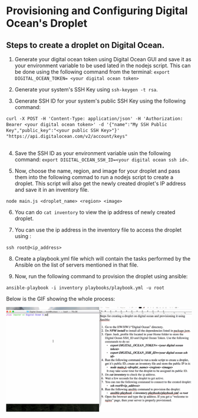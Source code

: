 # Provisioning and Configuring Digital Ocean's Droplet

## Steps to create a droplet on Digital Ocean.

1. Generate your digital ocean token using Digital Ocean GUI and save it as your environment variable to be used    lated in the nodejs script. This can be done using the following command from the terminal: ``` export DIGITAL_OCEAN_TOKEN= <your digital ocean token> ```

2. Generate your system's SSH Key using ``` ssh-keygen -t rsa ```.

3. Generate SSH ID for your system's public SSH Key using the following command:
  ```
  curl -X POST -H 'Content-Type: application/json' -H 'Authorization: Bearer <your digital ocean token>' -d '{"name":"My SSH Public Key","public_key":"<your public SSH Key>"}' "https://api.digitalocean.com/v2/account/keys"
     
  ```
  
4. Save the SSH ID as your environment variable usin the following command: ``` export DIGITAL_OCEAN_SSH_ID=<your digital ocean ssh id> ```.

5. Now, choose the name, region, and image for your droplet and pass them into the following commad to run a nodejs script to create a droplet. This script will also get the newly created droplet's IP address and save it in an inventory file.
  ```
  node main.js <droplet_name> <region> <image>
  ```
  
6. You can do ``` cat inventory ``` to view the ip address of newly created droplet.

7. You can use the ip address in the inventory file to access the droplet using :
  ```
  ssh root@<ip_address>
  ```

8. Create a playbook.yml file which will contain the tasks performed by the Ansible on the list of servers mentioned in that file.

9. Now, run the following command to provision the droplet using ansible:
  ```
  ansible-playbook -i inventory playbooks/playbook.yml -u root
  ```
  
Below is the GIF showing the whole process:

![alt text](https://github.com/kumar-utsav/HW/blob/master/HW1/Digital%20Ocean/Digital%20Ocean.gif "Provisioning DO's Droplet")

